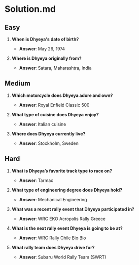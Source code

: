 # Solution.md

## Easy

1. **When is Dhyeya's date of birth?**
   - **Answer**: May 26, 1974

2. **Where is Dhyeya originally from?**
   - **Answer**: Satara, Maharashtra, India

## Medium

1. **Which motorcycle does Dhyeya adore and own?**
   - **Answer**: Royal Enfield Classic 500

2. **What type of cuisine does Dhyeya enjoy?**
   - **Answer**: Italian cuisine

3. **Where does Dhyeya currently live?**
   - **Answer**: Stockholm, Sweden

## Hard

1. **What is Dhyeya’s favorite track type to race on?**
   - **Answer**: Tarmac

2. **What type of engineering degree does Dhyeya hold?**
   - **Answer**: Mechanical Engineering

3. **What was a recent rally event that Dhyeya participated in?**
   - **Answer**: WRC EKO Acropolis Rally Greece

4. **What is the next rally event Dhyeya is going to be at?**
   - **Answer**: WRC Rally Chile Bio Bio

5. **What rally team does Dhyeya drive for?**
   - **Answer**: Subaru World Rally Team (SWRT)

